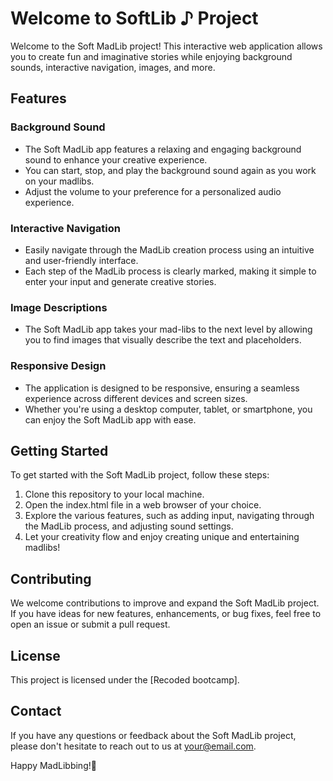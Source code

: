 # Welcome to SoftLib ♪ Project

Welcome to the Soft MadLib project! This interactive web application allows you to create fun and imaginative stories while enjoying background sounds, interactive navigation, images, and more.

## Features

### Background Sound

- The Soft MadLib app features a relaxing and engaging background sound to enhance your creative experience.
- You can start, stop, and play the background sound again as you work on your madlibs.
- Adjust the volume to your preference for a personalized audio experience.

### Interactive Navigation

- Easily navigate through the MadLib creation process using an intuitive and user-friendly interface.
- Each step of the MadLib process is clearly marked, making it simple to enter your input and generate creative stories.

### Image Descriptions

- The Soft MadLib app takes your mad-libs to the next level by allowing you to find images that visually describe the text and placeholders.

### Responsive Design

- The application is designed to be responsive, ensuring a seamless experience across different devices and screen sizes.
- Whether you're using a desktop computer, tablet, or smartphone, you can enjoy the Soft MadLib app with ease.

## Getting Started

To get started with the Soft MadLib project, follow these steps:

1. Clone this repository to your local machine.
2. Open the index.html file in a web browser of your choice.
3. Explore the various features, such as adding input, navigating through the MadLib process, and adjusting sound settings.
4. Let your creativity flow and enjoy creating unique and entertaining madlibs!

## Contributing

We welcome contributions to improve and expand the Soft MadLib project. If you have ideas for new features, enhancements, or bug fixes, feel free to open an issue or submit a pull request.

## License

This project is licensed under the [Recoded bootcamp].

## Contact

If you have any questions or feedback about the Soft MadLib project, please don't hesitate to reach out to us at [your@email.com](mailto:your@email.com).

Happy MadLibbing!🎉
